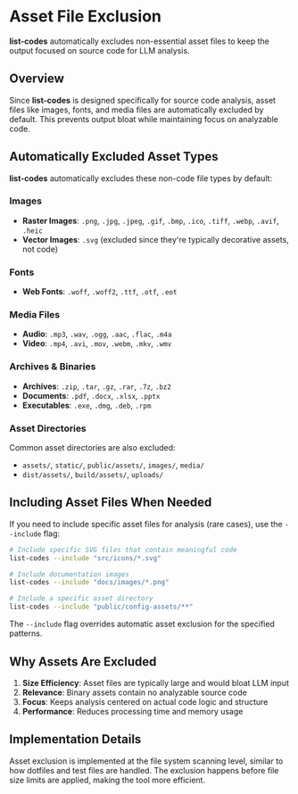 # Asset File Exclusion

**list-codes** automatically excludes non-essential asset files to keep the output focused on source code for LLM analysis.

## Overview

Since **list-codes** is designed specifically for source code analysis, asset files like images, fonts, and media files are automatically excluded by default. This prevents output bloat while maintaining focus on analyzable code.

## Automatically Excluded Asset Types

**list-codes** automatically excludes these non-code file types by default:

### Images
- **Raster Images**: `.png`, `.jpg`, `.jpeg`, `.gif`, `.bmp`, `.ico`, `.tiff`, `.webp`, `.avif`, `.heic`
- **Vector Images**: `.svg` (excluded since they're typically decorative assets, not code)

### Fonts
- **Web Fonts**: `.woff`, `.woff2`, `.ttf`, `.otf`, `.eot`

### Media Files
- **Audio**: `.mp3`, `.wav`, `.ogg`, `.aac`, `.flac`, `.m4a`
- **Video**: `.mp4`, `.avi`, `.mov`, `.webm`, `.mkv`, `.wmv`

### Archives & Binaries
- **Archives**: `.zip`, `.tar`, `.gz`, `.rar`, `.7z`, `.bz2`
- **Documents**: `.pdf`, `.docx`, `.xlsx`, `.pptx`
- **Executables**: `.exe`, `.dmg`, `.deb`, `.rpm`

### Asset Directories
Common asset directories are also excluded:
- `assets/`, `static/`, `public/assets/`, `images/`, `media/`
- `dist/assets/`, `build/assets/`, `uploads/`

## Including Asset Files When Needed

If you need to include specific asset files for analysis (rare cases), use the `--include` flag:

```bash
# Include specific SVG files that contain meaningful code
list-codes --include "src/icons/*.svg"

# Include documentation images
list-codes --include "docs/images/*.png"

# Include a specific asset directory
list-codes --include "public/config-assets/**"
```

The `--include` flag overrides automatic asset exclusion for the specified patterns.

## Why Assets Are Excluded

1. **Size Efficiency**: Asset files are typically large and would bloat LLM input
2. **Relevance**: Binary assets contain no analyzable source code
3. **Focus**: Keeps analysis centered on actual code logic and structure
4. **Performance**: Reduces processing time and memory usage

## Implementation Details

Asset exclusion is implemented at the file system scanning level, similar to how dotfiles and test files are handled. The exclusion happens before file size limits are applied, making the tool more efficient.